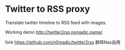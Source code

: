 Twitter to RSS proxy
====================

Translate twitter timeline to RSS feed with images.

Working demo http://twitter2rss.nomadic.name/

fork https://github.com/n0madic/twitter2rss
群晖Nas自用